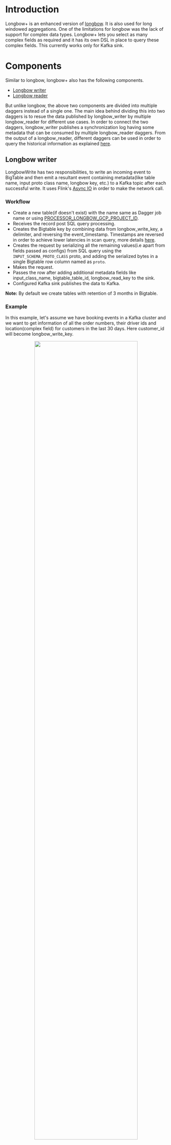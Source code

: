 # Introduction
Longbow+ is an enhanced version of [longbow](docs/../../advance/longbow.md). It is also used for long windowed aggregations. One of the limitations for longbow was the lack of support for complex data types. Longbow+ lets you select as many complex fields as required and it has its own DSL in place to query these complex fields. This currently works only for Kafka sink.

# Components
Similar to longbow, longbow+ also has the following components.
* [Longbow writer](longbow+.md#longbow-writer)
* [Longbow reader](longbow+.md#longbow-reader)

But unlike longbow, the above two components are divided into multiple daggers instead of a single one. The main idea behind dividing this into two daggers is to resue the data published by longbow_writer by multiple longbow_reader for different use cases. In order to connect the two daggers, longbow_writer publishes a synchronization log having some metadata that can be consumed by multiple longbow_reader daggers. From the output of a longbow_reader, different daggers can be used in order to query the historical information as explained [here](longbow+.md#using-longbow-reader-output).

## Longbow writer
LongbowWrite has two responsibilities, to write an incoming event to BigTable and then emit a resultant event containing metadata(like table name, input proto class name, longbow key, etc.) to a Kafka topic after each successful write. It uses Flink's [Async IO](https://ci.apache.org/projects/flink/flink-docs-release-1.9/dev/stream/operators/asyncio.html) in order to make the network call.

### Workflow
* Create a new table(if doesn't exist) with the name same as Dagger job name or using [PROCESSOR_LONGBOW_GCP_PROJECT_ID](docs/../../reference/configuration.md#processor_longbow_gcp_project_id).
* Receives the record post SQL query processing.
* Creates the Bigtable key by combining data from longbow_write_key, a delimiter, and reversing the event_timestamp. Timestamps are reversed in order to achieve lower latencies in scan query, more details [here](https://cloud.google.com/bigtable/docs/schema-design#time-based).
* Creates the request by serializing all the remaining values(i.e apart from fields passed as configs) from SQL query using the `INPUT_SCHEMA_PROTO_CLASS` proto, and adding the serialized bytes in a single Bigtable row column named as `proto`.
* Makes the request.
* Passes the row after adding additional metadata fields like input_class_name, bigtable_table_id, longbow_read_key to the sink.
* Configured Kafka sink publishes the data to Kafka.

**Note:** By default we create tables with retention of 3 months in Bigtable.

### Example
In this example, let's assume we have booking events in a Kafka cluster and we want to get information of all the order numbers, their driver ids and location(complex field) for customers in the last 30 days. Here customer_id will become longbow_write_key.

<p align="center">
  <img src="../assets/longbowplus-writer.png" width="80%"/>
</p>

Sample input schema for booking

```protobuf
message SampleBookingInfo {
  string order_number = 1;
  string order_url = 2;
  Status.Enum status = 3;
  google.protobuf.Timestamp event_timestamp = 4;
  string customer_id = 5;
  string driver_id = 6;
  Location location = 7;
}
```

```protobuf
message Location {
  double latitude = 1;
  double longtitude = 2;
```

Sample output schema for longbow writer output

```protobuf
message SampleLongbowSynchronizer {
  string bigtable_table_id = 1;
  string input_class_name = 2;
  string longbow_read_key = 3;
  google.protobuf.Timestamp event_timestamp = 4;
}
```

**Note:** The `longbow_write_key` is populated as `longbow_read_key` in the output topic in order to pass the key to longbow_reader.

Sample Query

```SQL
# here booking denotes the booking events stream with the sample input schema
SELECT
  CURRENT_TIMESTAMP AS event_timestamp,
  customer_id AS longbow_write_key,
  order_number,
  driver_id,
  location,
  rowtime AS rowtime
FROM
  booking
```

In the above example, customer_id along with a delimiter and reversed timestamp will form the Bigtable row key. Values of order_number, driver_id and location will be serialized using SampleBookingInfo proto and will be inserted under `proto` column in the Bigtable row.

### Configurations
Longbow+ writer is also entirely driven via SQL query like longbow, i.e. on the basis of the presence of certain columns we identify longbow+ writer parameters. Following configs should be passed via SQL query as shown in the above example.

#### `longbow_write_key`

The key from the input which should be used to create the row key for Bigtable. Longbow+ writer will be enabled only if this column is present.

* Example value: `customer_id`
* Type: `required`

#### `event_timestamp`

The timestamp to be used to build the Bigtable row keys.

* Example value: `CURRENT_TIMESTAMP`
* Type: `required`

#### `rowtime`

The time attribute column. Read more [here](docs/../../concepts/basics.md#rowtime).

* Example value: `rowtime`
* Type: `required`

Longbow+ writer utilizes same global longbow configs. Details [here](docs/../../reference/configuration.md#longbow).

## Longbow reader
It reads the output of LongbowWrite and fetches the data for a particular key and a time duration from BigTable. It creates accumulative data for a configurable duration for other Daggers to use. It pushes the result along with some metadata to another Kafka topic. It also uses Flink's [Async IO](https://ci.apache.org/projects/flink/flink-docs-release-1.9/dev/stream/operators/asyncio.html) in order to make the network call.

### Workflow
* Reads the output of LongbowWrite from Kafka topic.
* Figures out the Bigtable row key from `longbow_read_key` column value.
* Builds the scan request for Bigtable. We provide two configurable strategies for defining the range of the query.
  * **Duration range:** It will scan from the latest event's timestamp to a provided duration.
  * **Absolute range:** You can provide the absolute range by setting [longbow_latest](longbow.md#longbow_latest) and [longbow_earliest](longbow.md#longbow_earliest) in the SQL query.
* Makes the scan request and receives the result.
* Parses the response and creates a list of values and adds them to `proto_data` column in the output. Thus every record post this stage will have its historical data within the same record.
* Forwards the data to the sink.

### Example
In this example, we are consuming the output from the longbow_writer example mentioned above.

<p align="center">
  <img src="../assets/longbowplus-reader.png" width="80%"/>
</p>

Sample output schema for longbow reader output

```protobuf
message SampleLongbowReaderOutput {
  repeated bytes proto_data = 1;
  string longbow_duration = 2;
  string longbow_read_key = 3;
  string input_class_name = 4;
  google.protobuf.Timestamp event_timestamp = 5;
}
```

Sample Query

```SQL
# here longbow_write denotes the events stream with the longbow writer output
SELECT
  *,
  longbow_read_key,
  '14d' as longbow_duration
FROM
  longbow_write
```

In the above example, proto_data field will contain a list of all the historical messages.

**Note:** Select `longbow_read_key` explicitly in the query (even if you have selected *).

### Configurations
Longbow+ reader is also entirely driven via SQL query like longbow, i.e. on the basis of the presence of certain columns we identify longbow+ reader parameters. Following configs should be passed via SQL query as shown in the above example.

#### `longbow_read_key`

The key using which Bigtable scan row keys will be created. Longbow+ reader will be enabled only if this column is present.

* Example value: `customer_id`
* Type: `required`

#### `event_timestamp`

The timestamp to be used to build the Bigtable scan row keys.

* Example value: `created_at`
* Type: `required`

#### `rowtime`

The time attribute column. Read more [here](docs/../../concepts/basics.md#rowtime).

* Example value: `rowtime`
* Type: `required`

Longbow+ reader utilizes same global longbow configs. Details [here](docs/../../reference/configuration.md#longbow).

## Using longbow reader output
Given that the output of longbow_reader will contain a list of bytes, it becomes hard to use it directly in the SQL query. So we added a few custom [UDFs](docs/../../guides/use_udf.md) in order to make this easy for the users. These UDFs simplify the Dagger query for consuming data from longbow reader. They consume the data which is in the form of bytes and do deserialization and filtering/field selection on top of it.

### Field Selection
You can use [SelectFields](update link) UDF for this. You can select one of the fields from the output of longbow reader and either use it in the query or send it downstream for other systems to use. It returns an array of the selected data type.

### Filtering
You can use [Filters](update link) UDF for this. This function is used with predicates that decide what data to keep. One example of the predicate is `CondEq`. You could use one or more predicates to filter data as per your requirements.

#### CondEq
One of the predicates to be used in Filters. This predicate allows you to equate the field with a specific value. Ex:`CondEq(‘status’, ‘Completed’)` helps filter function to filter data where status is completed. More info [here](update link).

**Note:** It supports String, Integer & Boolean data type.

### Sample Query

```SQL
# here longbow_read denotes the events stream with the longbow reader output
SELECT
  ArrayAggregate(
      SelectFields(
          proto_data,
          input_class_name,
          'order_number'
      ),
      'distinct.count',
      'Other'
  ) as distinct_orders
FROM
  longbow_read
WHERE
  cardinality(
      SelectFields(
          proto_data,
          input_class_name,
          'order_number'
      ),
      'distinct.count',
      'Other'
    )
  ) > 20
```
In the above query, we are outputting the number of distinct order_number where it is greater than 20.
